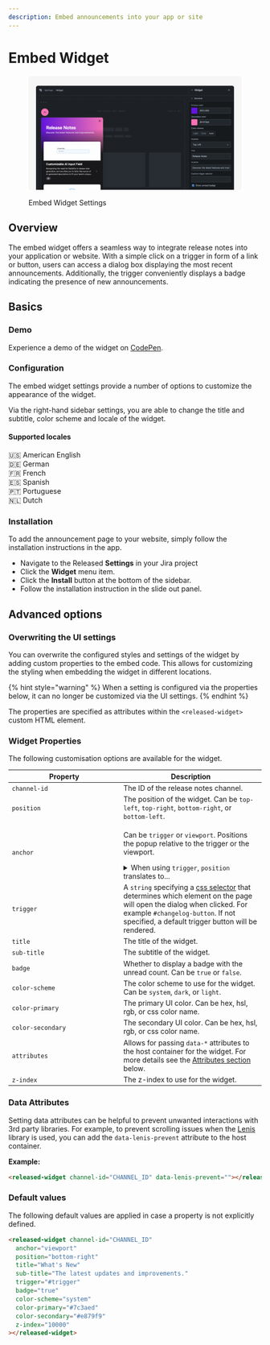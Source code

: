 ```yaml
---
description: Embed announcements into your app or site
---
```


# Embed Widget

<figure><img src="../../.gitbook/assets/Widget - Header.png" alt=""><figcaption><p>Embed Widget Settings</p></figcaption></figure>

## Overview

The embed widget offers a seamless way to integrate release notes into your application or website. With a simple click on a trigger in form of a link or button, users can access a dialog box displaying the most recent announcements. Additionally, the trigger conveniently displays a badge indicating the presence of new announcements.

## Basics

### Demo

Experience a demo of the widget on [CodePen](https://codepen.io/released/pen/WNaaMNx).

### Configuration

The embed widget settings provide a number of options to customize the appearance of the widget.&#x20;

Via the right-hand sidebar settings, you are able to change the title and subtitle, color scheme and locale of the widget.&#x20;

#### Supported locales

🇺🇸 American English \
🇩🇪 German\
🇫🇷 French \
🇪🇸 Spanish\
🇵🇹 Portuguese \
🇳🇱 Dutch

### Installation

To add the announcement page to your website, simply follow the installation instructions in the app.&#x20;

* Navigate to the Released **Settings** in your Jira project
* Click the **Widget** menu item.
* Click the **Install** button at the bottom of the sidebar.&#x20;
* Follow the installation instruction in the slide out panel.&#x20;

## Advanced options

### Overwriting the UI settings

You can overwrite the configured styles and settings of the widget by adding custom properties to the embed code. This allows for customizing the styling when embedding the widget in different locations.&#x20;

{% hint style="warning" %}
When a setting is configured via the properties below, it can no longer be customized via the UI settings.&#x20;
{% endhint %}

The properties are specified as attributes within the `<released-widget>` custom HTML element.

### **Widget Properties**&#x20;

The following customisation options are available for the widget.&#x20;

<table data-header-hidden data-full-width="false"><thead><tr><th width="208">Property</th><th>Description</th></tr></thead><tbody><tr><td><code>channel-id</code></td><td>The ID of the release notes channel.</td></tr><tr><td><code>position</code></td><td>The position of the widget. Can be <code>top-left</code>, <code>top-right</code>, <code>bottom-right</code>, or <code>bottom-left</code>.</td></tr><tr><td><code>anchor</code></td><td><p>Can be <code>trigger</code> or <code>viewport</code>. Positions the popup relative to the trigger or the viewport. </p><details><summary>When using <code>trigger</code>, <code>position</code> translates to...</summary><ul><li><code>top-left</code> = <code>top-start</code> (popover opens above the trigger and the left of the popover is aligned to the left of the button)</li><li><code>top-right</code> = <code>top-end</code> (popover opens above the trigger and the right of the popover is aligned to the right of the button)</li><li><code>bottom-left</code> = <code>bottom-start</code> (popover opens below the trigger and the left of the popover is aligned to the left of the button)</li><li><code>bottom-right</code> = <code>bottom-end</code> (popover opens below the trigger and the right of the popover is aligned to the right of the button)</li><li><code>center</code> = <code>bottom</code> (popover opens below the trigger and the popover is centered  horizontally, relative to the trigger)</li></ul><p>You can find a demo and experiment with different options on <a href="https://codepen.io/released/pen/yLrBKJa">Codepen</a>. </p></details></td></tr><tr><td><code>trigger</code></td><td>A <code>string</code> specifying a <a href="https://www.w3schools.com/cssref/css_selectors.php">css selector</a> that determines which element on the page will open the dialog when clicked. For example <code>#changelog-button</code>. If not specified, a default trigger button will be rendered. </td></tr><tr><td><code>title</code></td><td>The title of the widget.</td></tr><tr><td><code>sub-title</code></td><td>The subtitle of the widget.</td></tr><tr><td><code>badge</code></td><td>Whether to display a badge with the unread count. Can be <code>true</code> or <code>false</code>.</td></tr><tr><td><code>color-scheme</code></td><td>The color scheme to use for the widget. Can be <code>system</code>, <code>dark</code>, or <code>light</code>.</td></tr><tr><td><code>color-primary</code></td><td>The primary UI color. Can be hex, hsl, rgb, or css color name.</td></tr><tr><td><code>color-secondary</code></td><td>The secondary UI color. Can be hex, hsl, rgb, or css color name.</td></tr><tr><td><code>attributes</code></td><td>Allows for passing <code>data-*</code> attributes to the host container for the widget. For more details see the <a href="widget.md#attributes">Attributes section</a> below. </td></tr><tr><td><code>z-index</code></td><td>The z-index to use for the widget.</td></tr></tbody></table>

### Data Attributes

Setting data attributes can be helpful to prevent unwanted interactions with 3rd party libraries. For example, to prevent scrolling issues when the [Lenis](https://lenis.studiofreight.com/) library is used, you can add the `data-lenis-prevent` attribute to the host container.&#x20;

**Example:**&#x20;

```html
<released-widget channel-id="CHANNEL_ID" data-lenis-prevent=""></released-widget>
```

### Default values

The following default values are applied in case a property is not explicitly defined.&#x20;

```html
<released-widget channel-id="CHANNEL_ID" 
  anchor="viewport"
  position="bottom-right"
  title="What's New"
  sub-title="The latest updates and improvements."
  trigger="#trigger"
  badge="true"
  color-scheme="system"
  color-primary="#7c3aed"
  color-secondary="#e879f9"
  z-index="10000"
></released-widget>
```

